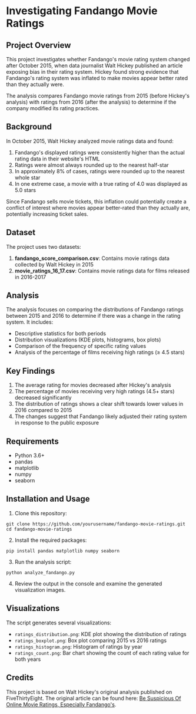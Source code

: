 # Investigating Fandango Movie Ratings

## Project Overview
This project investigates whether Fandango's movie rating system changed after October 2015, when data journalist Walt Hickey published an article exposing bias in their rating system. Hickey found strong evidence that Fandango's rating system was inflated to make movies appear better rated than they actually were.

The analysis compares Fandango movie ratings from 2015 (before Hickey's analysis) with ratings from 2016 (after the analysis) to determine if the company modified its rating practices.

## Background
In October 2015, Walt Hickey analyzed movie ratings data and found:
1. Fandango's displayed ratings were consistently higher than the actual rating data in their website's HTML
2. Ratings were almost always rounded up to the nearest half-star
3. In approximately 8% of cases, ratings were rounded up to the nearest whole star
4. In one extreme case, a movie with a true rating of 4.0 was displayed as 5.0 stars

Since Fandango sells movie tickets, this inflation could potentially create a conflict of interest where movies appear better-rated than they actually are, potentially increasing ticket sales.

## Dataset
The project uses two datasets:
1. **fandango_score_comparison.csv**: Contains movie ratings data collected by Walt Hickey in 2015
2. **movie_ratings_16_17.csv**: Contains movie ratings data for films released in 2016-2017

## Analysis
The analysis focuses on comparing the distributions of Fandango ratings between 2015 and 2016 to determine if there was a change in the rating system. It includes:

- Descriptive statistics for both periods
- Distribution visualizations (KDE plots, histograms, box plots)
- Comparison of the frequency of specific rating values
- Analysis of the percentage of films receiving high ratings (≥ 4.5 stars)

## Key Findings
1. The average rating for movies decreased after Hickey's analysis
2. The percentage of movies receiving very high ratings (4.5+ stars) decreased significantly
3. The distribution of ratings shows a clear shift towards lower values in 2016 compared to 2015
4. The changes suggest that Fandango likely adjusted their rating system in response to the public exposure

## Requirements
- Python 3.6+
- pandas
- matplotlib
- numpy
- seaborn

## Installation and Usage
1. Clone this repository:
```
git clone https://github.com/yourusername/fandango-movie-ratings.git
cd fandango-movie-ratings
```

2. Install the required packages:
```
pip install pandas matplotlib numpy seaborn
```

3. Run the analysis script:
```
python analyze_fandango.py
```

4. Review the output in the console and examine the generated visualization images.

## Visualizations
The script generates several visualizations:
- `ratings_distribution.png`: KDE plot showing the distribution of ratings
- `ratings_boxplot.png`: Box plot comparing 2015 vs 2016 ratings
- `ratings_histogram.png`: Histogram of ratings by year
- `ratings_count.png`: Bar chart showing the count of each rating value for both years

## Credits
This project is based on Walt Hickey's original analysis published on FiveThirtyEight. The original article can be found here: [Be Suspicious Of Online Movie Ratings, Especially Fandango's](https://fivethirtyeight.com/features/fandango-movies-ratings/). 